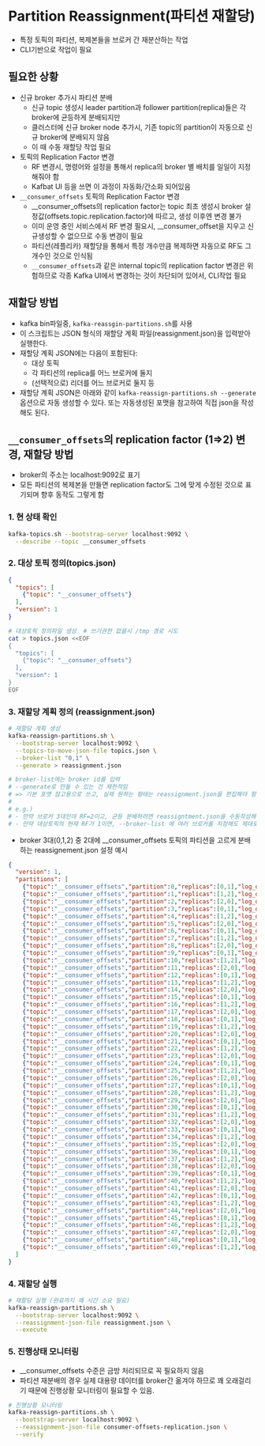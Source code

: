 # Partition Reassignment(파티션 재할당)

- 특정 토픽의 파티션, 복제본들을 브로커 간 재분산하는 작업
- CLI기반으로 작업이 필요

## 필요한 상황

- 신규 broker 추가시 파티션 분배
  - 신규 topic 생성시 leader partition과 follower partition(replica)들은 각 broker에 균등하게 분배되지만
  - 클러스터에 신규 broker node 추가시, 기존 topic의 partition이 자동으로 신규 broker에 분배되지 않음
  - 이 때 수동 재할당 작업 필요
- 토픽의 Replication Factor 변경
  - RF 변경시, 명령어와 설정을 통해서 replica의 broker 별 배치를 일일이 지정해줘야 함
  - Kafbat UI 등을 쓰면 이 과정이 자동화/간소화 되어있음
- `__consumer_offsets` 토픽의 Replication Factor 변경
  - __consumer_offsets의 replication factor는 topic 최초 생성시 broker 설정값(offsets.topic.replication.factor)에 따르고, 생성 이후엔 변경 불가
  - 이미 운영 중인 서비스에서 RF 변경 필요시, __consumer_offset을 지우고 신규생성할 수 없으므로 수동 변경이 필요
  - 파티션(레플리카) 재할당을 통해서 특정 개수만큼 복제하면 자동으로 RF도 그 개수인 것으로 인식됨
  - `__consumer_offsets`과 같은 internal topic의 replication factor 변경은 위험하므로 각종 Kafka UI에서 변경하는 것이 차단되어 있어서, CLI작업 필요

## 재할당 방법

- kafka bin파일중, `kafka-reassgin-partitions.sh`를 사용
- 이 스크립트는 JSON 형식의 재할당 계획 파일(reassignment.json)을 입력받아 실행한다.
- 재할당 계획 JSON에는 다음이 포함된다:
  - 대상 토픽
  - 각 파티션의 replica를 어느 브로커에 둘지
  - (선택적으로) 리더를 어느 브로커로 둘지 등
- 재할당 계획 JSON은 아래와 같이 `kafka-reassign-partitions.sh --generate` 옵션으로 자동 생성할 수 있다. 또는 자동생성된 포맷을 참고하여 직접 json을 작성해도 된다.

## `__consumer_offsets`의 replication factor (1=>2) 변경, 재할당 방법

- broker의 주소는 localhost:9092로 표기
- 모든 파티션의 복제본을 만들면 replication factor도 그에 맞게 수정된 것으로 표기되며 향후 동작도 그렇게 함

### 1. 현 상태 확인

```sh
kafka-topics.sh --bootstrap-server localhost:9092 \
  --describe --topic __consumer_offsets
```

### 2. 대상 토픽 정의(topics.json)

```json
{
  "topics": [
    {"topic": "__consumer_offsets"}
  ],
  "version": 1
}
```

```sh
# 대상토픽 정의파일 생성  # 쓰기권한 없을시 /tmp 경로 시도
cat > topics.json <<EOF
{
  "topics": [
    {"topic": "__consumer_offsets"}
  ],
  "version": 1
}
EOF
```

### 3. 재할당 계획 정의 (reassignment.json)

```sh
# 재할당 계획 생성
kafka-reassign-partitions.sh \
  --bootstrap-server localhost:9092 \
  --topics-to-move-json-file topics.json \
  --broker-list "0,1" \
  --generate > reassignment.json

# broker-list에는 broker id를 입력
# --generate로 만들 수 있는 건 제한적임
# => 기본 포맷 참고용으로 쓰고, 실제 원하는 형태는 reassignment.json을 편집해야 함
#
# e.g.) 
# - 만약 브로커 3대인데 RF=2이고, 균등 분배하려면 reassigntment.json을 수동작성해야 함
# - 만약 대상토픽의 현재 RF가 1이면, --broker-list 에 여러 브로커를 지정해도 제대로 된 reassignment.json이 생성되지 않는다.
```

- broker 3대(0,1,2) 중 2대에 __consumer_offsets 토픽의 파티션을 고르게 분배하는 reassignement.json 설정 예시
 
```json
{
  "version": 1,
  "partitions": [
    {"topic":"__consumer_offsets","partition":0,"replicas":[0,1],"log_dirs":["any","any"]},
    {"topic":"__consumer_offsets","partition":1,"replicas":[1,2],"log_dirs":["any","any"]},
    {"topic":"__consumer_offsets","partition":2,"replicas":[2,0],"log_dirs":["any","any"]},
    {"topic":"__consumer_offsets","partition":3,"replicas":[0,1],"log_dirs":["any","any"]},
    {"topic":"__consumer_offsets","partition":4,"replicas":[1,2],"log_dirs":["any","any"]},
    {"topic":"__consumer_offsets","partition":5,"replicas":[2,0],"log_dirs":["any","any"]},
    {"topic":"__consumer_offsets","partition":6,"replicas":[0,1],"log_dirs":["any","any"]},
    {"topic":"__consumer_offsets","partition":7,"replicas":[1,2],"log_dirs":["any","any"]},
    {"topic":"__consumer_offsets","partition":8,"replicas":[2,0],"log_dirs":["any","any"]},
    {"topic":"__consumer_offsets","partition":9,"replicas":[0,1],"log_dirs":["any","any"]},
    {"topic":"__consumer_offsets","partition":10,"replicas":[1,2],"log_dirs":["any","any"]},
    {"topic":"__consumer_offsets","partition":11,"replicas":[2,0],"log_dirs":["any","any"]},
    {"topic":"__consumer_offsets","partition":12,"replicas":[0,1],"log_dirs":["any","any"]},
    {"topic":"__consumer_offsets","partition":13,"replicas":[1,2],"log_dirs":["any","any"]},
    {"topic":"__consumer_offsets","partition":14,"replicas":[2,0],"log_dirs":["any","any"]},
    {"topic":"__consumer_offsets","partition":15,"replicas":[0,1],"log_dirs":["any","any"]},
    {"topic":"__consumer_offsets","partition":16,"replicas":[1,2],"log_dirs":["any","any"]},
    {"topic":"__consumer_offsets","partition":17,"replicas":[2,0],"log_dirs":["any","any"]},
    {"topic":"__consumer_offsets","partition":18,"replicas":[0,1],"log_dirs":["any","any"]},
    {"topic":"__consumer_offsets","partition":19,"replicas":[1,2],"log_dirs":["any","any"]},
    {"topic":"__consumer_offsets","partition":20,"replicas":[2,0],"log_dirs":["any","any"]},
    {"topic":"__consumer_offsets","partition":21,"replicas":[0,1],"log_dirs":["any","any"]},
    {"topic":"__consumer_offsets","partition":22,"replicas":[1,2],"log_dirs":["any","any"]},
    {"topic":"__consumer_offsets","partition":23,"replicas":[2,0],"log_dirs":["any","any"]},
    {"topic":"__consumer_offsets","partition":24,"replicas":[0,1],"log_dirs":["any","any"]},
    {"topic":"__consumer_offsets","partition":25,"replicas":[1,2],"log_dirs":["any","any"]},
    {"topic":"__consumer_offsets","partition":26,"replicas":[2,0],"log_dirs":["any","any"]},
    {"topic":"__consumer_offsets","partition":27,"replicas":[0,1],"log_dirs":["any","any"]},
    {"topic":"__consumer_offsets","partition":28,"replicas":[1,2],"log_dirs":["any","any"]},
    {"topic":"__consumer_offsets","partition":29,"replicas":[2,0],"log_dirs":["any","any"]},
    {"topic":"__consumer_offsets","partition":30,"replicas":[0,1],"log_dirs":["any","any"]},
    {"topic":"__consumer_offsets","partition":31,"replicas":[1,2],"log_dirs":["any","any"]},
    {"topic":"__consumer_offsets","partition":32,"replicas":[2,0],"log_dirs":["any","any"]},
    {"topic":"__consumer_offsets","partition":33,"replicas":[0,1],"log_dirs":["any","any"]},
    {"topic":"__consumer_offsets","partition":34,"replicas":[1,2],"log_dirs":["any","any"]},
    {"topic":"__consumer_offsets","partition":35,"replicas":[2,0],"log_dirs":["any","any"]},
    {"topic":"__consumer_offsets","partition":36,"replicas":[0,1],"log_dirs":["any","any"]},
    {"topic":"__consumer_offsets","partition":37,"replicas":[1,2],"log_dirs":["any","any"]},
    {"topic":"__consumer_offsets","partition":38,"replicas":[2,0],"log_dirs":["any","any"]},
    {"topic":"__consumer_offsets","partition":39,"replicas":[0,1],"log_dirs":["any","any"]},
    {"topic":"__consumer_offsets","partition":40,"replicas":[1,2],"log_dirs":["any","any"]},
    {"topic":"__consumer_offsets","partition":41,"replicas":[2,0],"log_dirs":["any","any"]},
    {"topic":"__consumer_offsets","partition":42,"replicas":[0,1],"log_dirs":["any","any"]},
    {"topic":"__consumer_offsets","partition":43,"replicas":[1,2],"log_dirs":["any","any"]},
    {"topic":"__consumer_offsets","partition":44,"replicas":[2,0],"log_dirs":["any","any"]},
    {"topic":"__consumer_offsets","partition":45,"replicas":[0,1],"log_dirs":["any","any"]},
    {"topic":"__consumer_offsets","partition":46,"replicas":[1,2],"log_dirs":["any","any"]},
    {"topic":"__consumer_offsets","partition":47,"replicas":[2,0],"log_dirs":["any","any"]},
    {"topic":"__consumer_offsets","partition":48,"replicas":[0,1],"log_dirs":["any","any"]},
    {"topic":"__consumer_offsets","partition":49,"replicas":[1,2],"log_dirs":["any","any"]}
  ]
}
```

### 4. 재할당 실행

```sh
# 재할당 실행 (완료까지 꽤 시간 소요 필요)
kafka-reassign-partitions.sh \
  --bootstrap-server localhost:9092 \
  --reassignment-json-file reassignment.json \
  --execute
```

### 5. 진행상태 모니터링

- __consumer_offsets 수준은 금방 처리되므로 꼭 필요하지 않음
- 파티션 재분배의 경우 실제 대용량 데이터를 broker간 옮겨야 하므로 꽤 오래걸리기 때문에 진행상황 모니터링이 필요할 수 있음.

```sh
# 진행상황 모니터링
kafka-reassign-partitions.sh \
  --bootstrap-server localhost:9092 \
  --reassignment-json-file consumer-offsets-replication.json \
  --verify
```
